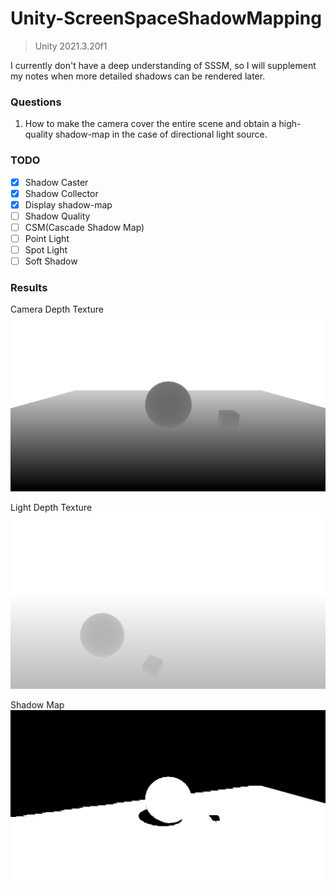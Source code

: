 # Unity-ScreenSpaceShadowMapping

> Unity 2021.3.20f1

I currently don't have a deep understanding of SSSM, so I will supplement my notes when more detailed shadows can be rendered later.

### Questions

1. How to make the camera cover the entire scene and obtain a high-quality shadow-map in the case of directional light source.

### TODO
- [x] Shadow Caster
- [x] Shadow Collector
- [x] Display shadow-map
- [ ] Shadow Quality
- [ ] CSM(Cascade Shadow Map)
- [ ] Point Light
- [ ] Spot Light
- [ ] Soft Shadow

### Results

Camera Depth Texture
![camera-depth](/Screenshots/camera_depth_tex.png)

Light Depth Texture
![light-depth](/Screenshots/light_depth_tex.png)

Shadow Map
![shadow-map](/Screenshots/shadow_map.png)
